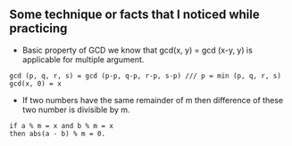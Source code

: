 ## Some technique or facts that I noticed while practicing

- Basic property of GCD we know that gcd(x, y) = gcd (x-y, y) is applicable for multiple argument.

```
gcd (p, q, r, s) = gcd (p-p, q-p, r-p, s-p) /// p = min (p, q, r, s)
gcd(x, 0) = x
```

- If two numbers have the same remainder of m then difference of these two number is divisible by m.
```
if a % m = x and b % m = x
then abs(a - b) % m = 0.
```
